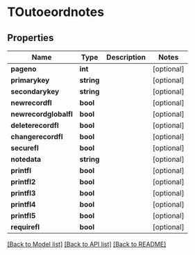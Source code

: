 # TOutoeordnotes

## Properties
Name | Type | Description | Notes
------------ | ------------- | ------------- | -------------
**pageno** | **int** |  | [optional] 
**primarykey** | **string** |  | [optional] 
**secondarykey** | **string** |  | [optional] 
**newrecordfl** | **bool** |  | [optional] 
**newrecordglobalfl** | **bool** |  | [optional] 
**deleterecordfl** | **bool** |  | [optional] 
**changerecordfl** | **bool** |  | [optional] 
**securefl** | **bool** |  | [optional] 
**notedata** | **string** |  | [optional] 
**printfl** | **bool** |  | [optional] 
**printfl2** | **bool** |  | [optional] 
**printfl3** | **bool** |  | [optional] 
**printfl4** | **bool** |  | [optional] 
**printfl5** | **bool** |  | [optional] 
**requirefl** | **bool** |  | [optional] 

[[Back to Model list]](../README.md#documentation-for-models) [[Back to API list]](../README.md#documentation-for-api-endpoints) [[Back to README]](../README.md)



